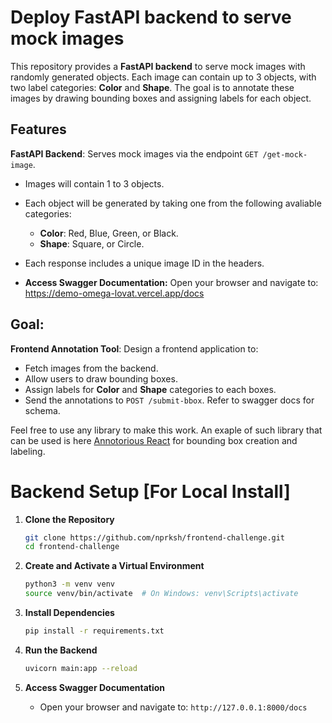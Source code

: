 # Deploy FastAPI backend to serve mock images

This repository provides a **FastAPI backend** to serve mock images with randomly generated objects. Each image can contain up to 3 objects, with two label categories: **Color** and **Shape**. The goal is to annotate these images by drawing bounding boxes and assigning labels for each object.

## Features
**FastAPI Backend**: Serves mock images via the endpoint `GET /get-mock-image`.
   - Images will contain 1 to 3 objects.
   - Each object will be generated by taking one from the following avaliable categories:
     - **Color**: Red, Blue, Green, or Black.
     - **Shape**: Square, or Circle.
   - Each response includes a unique image ID in the headers.

   - **Access Swagger Documentation:** Open your browser and navigate to: https://demo-omega-lovat.vercel.app/docs

## Goal:
**Frontend Annotation Tool**: Design a frontend application to:
   - Fetch images from the backend.
   - Allow users to draw bounding boxes.
   - Assign labels for **Color** and **Shape** categories to each boxes.
   - Send the annotations to `POST /submit-bbox`. Refer to swagger docs for schema.

Feel free to use any library to make this work. An exaple of such library that can be used is here [Annotorious React](https://annotorious.dev/react/custom-popups/) for bounding box creation and labeling.




# Backend Setup [For Local Install] 

1. **Clone the Repository**
   ```bash
   git clone https://github.com/nprksh/frontend-challenge.git
   cd frontend-challenge
   ```

2. **Create and Activate a Virtual Environment**
   ```bash
   python3 -m venv venv
   source venv/bin/activate  # On Windows: venv\Scripts\activate
   ```

3. **Install Dependencies**
   ```bash
   pip install -r requirements.txt
   ```

4. **Run the Backend**
   ```bash
   uvicorn main:app --reload
   ```

5. **Access Swagger Documentation**
   - Open your browser and navigate to: `http://127.0.0.1:8000/docs`







